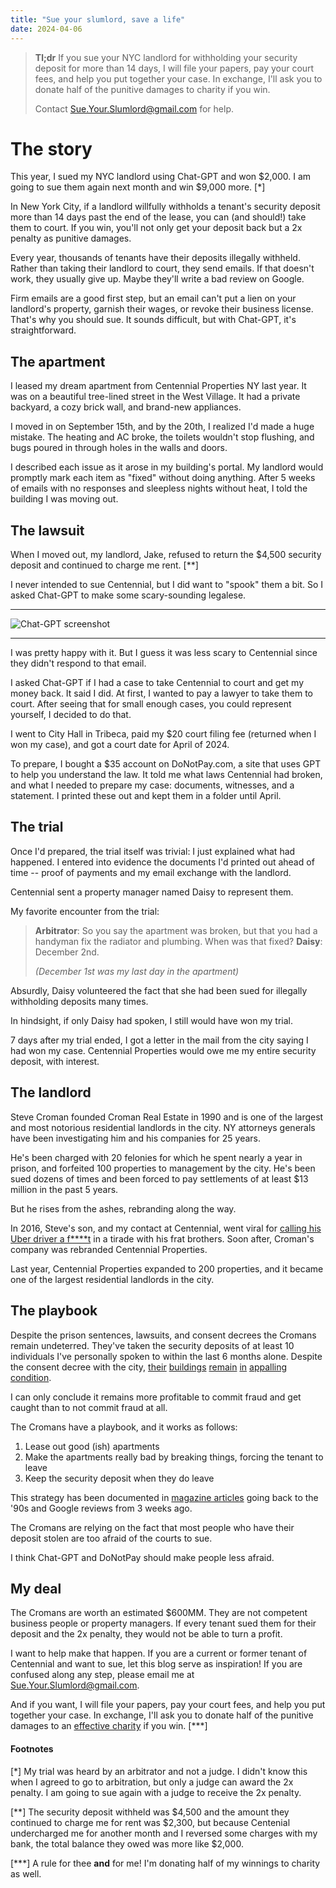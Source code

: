 ```yaml
---
title: "Sue your slumlord, save a life"
date: 2024-04-06
---
```


> **Tl;dr**
> If you sue your NYC landlord for withholding your security deposit for more than 14 days, I will file your papers, pay your court
> fees, and help you put together your case. In exchange, I'll ask you to donate half of the punitive damages to charity if you win.
>
> Contact Sue.Your.Slumlord@gmail.com for help.

# The story

This year, I sued my NYC landlord using Chat-GPT and won $2,000. I am going to sue them again next month and win $9,000 more. [*]

In New York City, if a landlord willfully withholds a tenant's security
deposit more than 14 days past the end of the lease, you can (and should!) take them to court. If you win, you'll not only get your deposit back but a 2x penalty as punitive damages.

Every year, thousands of tenants have their deposits illegally withheld. Rather than taking their landlord to court, they send emails. If that doesn't work, they usually give up. Maybe they'll write a bad review on Google.

Firm emails are a good first step, but an email can't put a lien on your landlord's property, garnish their wages, or revoke their business license. That's why you should sue. It sounds difficult, but with Chat-GPT, it's straightforward.

## The apartment

I leased my dream apartment from Centennial Properties NY last year. It was on a beautiful tree-lined street in the West Village. It had a private backyard, a cozy brick wall, and brand-new appliances.

I moved in on September 15th, and by the 20th, I realized I'd made a huge mistake. The heating and AC broke, the toilets wouldn't stop flushing, and bugs poured in through holes in the walls and doors.

I described each issue as it arose in my building's portal. My landlord would promptly mark each item as "fixed" without doing anything. After 5 weeks of emails with no responses and sleepless nights without heat, I told the building I was moving out.

## The lawsuit

When I moved out, my landlord, Jake, refused to return the $4,500 security deposit and continued to charge me rent. [**]

I never intended to sue Centennial, but I did want to "spook" them a bit. So I asked Chat-GPT to make some scary-sounding legalese.

---

![Chat-GPT screenshot](/writing/assets/gpt-ss.png)

---

I was pretty happy with it. But I guess it was less scary to Centennial since they didn't respond to that email.

I asked Chat-GPT if I had a case to take Centennial to court and get my money back. It said I did. At first, I wanted to pay a lawyer to take them to court. After seeing that for small enough cases, you could represent yourself, I decided to do that.

I went to City Hall in Tribeca, paid my $20 court filing fee (returned when I won my case), and got a court date for April of 2024.

To prepare, I bought a $35 account on DoNotPay.com, a site that uses GPT to help you understand the law. It told me what laws Centennial had broken, and what I needed to prepare my case: documents, witnesses, and a statement. I printed these out and kept them in a folder until April.

## The trial

Once I'd prepared, the trial itself was trivial: I just explained what had happened. I entered into evidence the documents I'd printed out ahead of time -- proof of payments and my email exchange with the landlord.

Centennial sent a property manager named Daisy to represent them.

My favorite encounter from the trial:

> **Arbitrator**: So you say the apartment was broken, but that you had a handyman fix the radiator and plumbing. When was that fixed?
> **Daisy**: December 2nd.
>
> _(December 1st was my last day in the apartment)_

Absurdly, Daisy volunteered the fact that she had been sued for illegally withholding deposits many times.

In hindsight, if only Daisy had spoken, I still would have won my trial.

7 days after my trial ended, I got a letter in the mail from the city saying I had won my case. Centennial Properties would owe me my entire security deposit, with interest.

## The landlord

Steve Croman founded Croman Real Estate in 1990 and is one of the largest and most notorious residential landlords in the city. NY attorneys generals have been investigating him and his companies for 25 years.

He's been charged with 20 felonies for which he spent nearly a year in prison, and forfeited 100 properties to management by the city. He's been sued dozens of times and been forced to pay settlements of at least $13 million in the past 5 years.

But he rises from the ashes, rebranding along the way.

In 2016, Steve's son, and my contact at Centennial, went viral for [calling his Uber driver a f\*\*\*\*t](https://www.youtube.com/watch?v=Ueeo_Emhjco&ab_channel=TomoNewsUS) in a tirade with his frat brothers. Soon after, Croman's company was rebranded Centennial Properties.

Last year, Centennial Properties expanded to 200 properties, and it became one of the largest residential landlords in the city.

## The playbook

Despite the prison sentences, lawsuits, and consent decrees the Cromans remain undeterred. They've taken the security deposits of at least 10 individuals I've personally spoken to within the last 6 months alone. Despite the consent decree with the city, [their](https://www.yelp.com/biz/croman-realty-new-york) [buildings](https://www.google.com/search?q=google+reviews+centennial+properties&sca_esv=626799e4d97bcf6a&sca_upv=1&sxsrf=ACQVn089yEI1umcdv6kIxTxqA1zwezQh6g%3A1713037095967&ei=J98aZtbMOvGLptQP5IKvqAs&ved=0ahUKEwiW_N28-L-FAxXxhYkEHWTBC7UQ4dUDCBE&uact=5&oq=google+reviews+centennial+properties&gs_lp=Egxnd3Mtd2l6LXNlcnAiJGdvb2dsZSByZXZpZXdzIGNlbnRlbm5pYWwgcHJvcGVydGllczIGEAAYFhgeMgYQABgWGB4yCxAAGIAEGIoFGIYDMgsQABiABBiKBRiGAzILEAAYgAQYigUYhgNI5QxQNlj6C3ABeACQAQCYAYACoAHWC6oBBTMuNy4xuAEDyAEA-AEBmAIMoALpC8ICBxAAGB4YsAPCAgkQABgIGB4YsAPCAg4QABiABBiKBRiGAxiwA5gDAIgGAZAGBZIHBTQuNy4xoAf_Jg&sclient=gws-wiz-serp#lrd=0x89c25917b9fa3c85:0xbbc2b912458f28e2,1,,,,) [remain](https://www.reddit.com/r/AskNYC/comments/knk4m2/experience_with_any_postprison_steve_the_worst/) [in](https://www.reddit.com/r/AskNYC/comments/m0fozc/any_downside_to_renting_with_centennial_properties/) [appalling condition](https://w42st.com/post/notorious-nyc-landlords-hells-kitchen-improvements-met-with-skepticism-and-calls-for-removal/).

I can only conclude it remains more profitable to commit fraud and get caught than to not commit fraud at all.

The Cromans have a playbook, and it works as follows:

1. Lease out good (ish) apartments
2. Make the apartments really bad by breaking things, forcing the tenant to leave
3. Keep the security deposit when they do leave

This strategy has been documented in [magazine articles](https://stopcromancoalition.org/CromanArticleLinks/10Worst.pdf) going back to the '90s and Google reviews from 3 weeks ago.

The Cromans are relying on the fact that most people who have their deposit stolen are too afraid of the courts to sue.

I think Chat-GPT and DoNotPay should make people less afraid.

## My deal

The Cromans are worth an estimated $600MM. They are not competent business people or property managers. If every tenant sued them for their deposit and the 2x penalty, they would not be able to turn a profit.

I want to help make that happen. If you are a current or former tenant of Centennial and want to sue, let this blog serve as inspiration! If you are confused along any step, please email me at Sue.Your.Slumlord@gmail.com.

And if you want, I will file your papers, pay your court fees, and help you put together your case. In exchange, I'll ask you to donate half of the punitive damages to an [effective charity](https://www.givewell.org/charities/top-charities) if you win. [***]

#### Footnotes
[*] My trial was heard by an arbitrator and not a judge. I didn't know this when I agreed to go to arbitration, but only a judge can award the 2x penalty. I am going to sue again with a judge to receive the 2x penalty.

[**] The security deposit withheld was $4,500 and the amount they continued to charge me for rent was $2,300, but because Centenial undercharged me for another month and I reversed some charges with my bank, the total balance they owed was more like $2,000.

[***] A rule for thee __and__ for me! I'm donating half of my winnings to charity as well.
